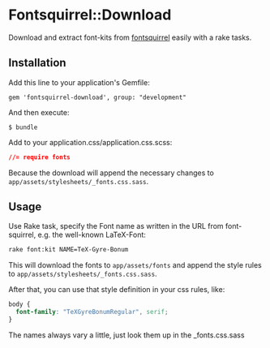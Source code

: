 # Fontsquirrel::Download

Download and extract font-kits from [fontsquirrel](http://www.fontsquirrel.com/fontface) easily with a rake tasks.

## Installation

Add this line to your application's Gemfile:

    gem 'fontsquirrel-download', group: "development"

And then execute:

    $ bundle

Add to your application.css/application.css.scss:

```css
//= require fonts
```

Because the download will append the necessary changes to ``app/assets/stylesheets/_fonts.css.sass``.

## Usage



Use Rake task, specify the Font name as written in the URL from font-squirrel, e.g. the well-known LaTeX-Font:

```bash
rake font:kit NAME=TeX-Gyre-Bonum
```

This will download the fonts to ``app/assets/fonts`` and append the style rules to ``app/assets/stylesheets/_fonts.css.sass``.

After that, you can use that style definition in your css rules, like:

```css
body {
  font-family: "TeXGyreBonumRegular", serif;
}
```

The names always vary a little, just look them up in the \_fonts.css.sass



